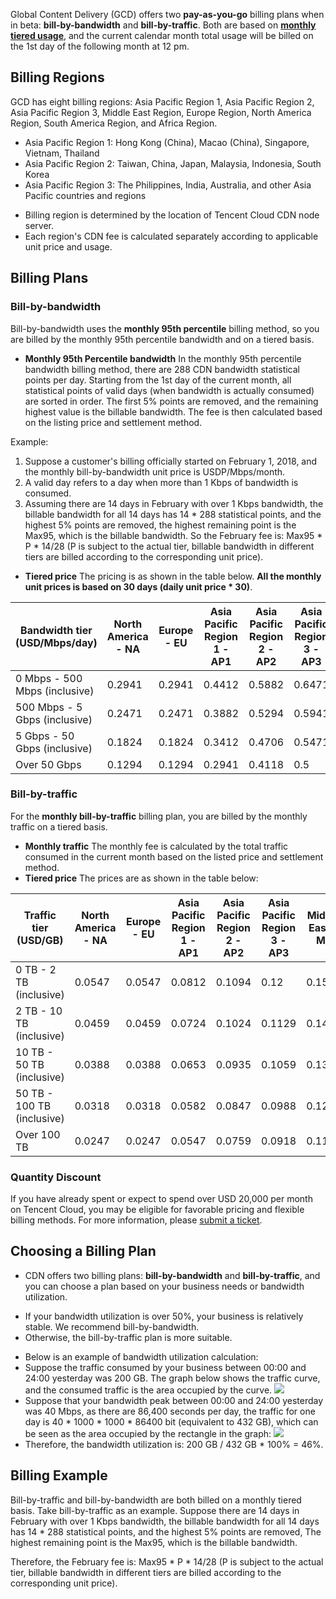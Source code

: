 Global Content Delivery (GCD) offers two **pay-as-you-go** billing plans when in beta: **bill-by-bandwidth** and **bill-by-traffic**. Both are based on **[monthly tiered usage](#shili)**, and the current calendar month total usage will be billed on the 1st day of the following month at 12 pm.

## Billing Regions
GCD has eight billing regions: Asia Pacific Region 1, Asia Pacific Region 2, Asia Pacific Region 3, Middle East Region, Europe Region, North America Region, South America Region, and Africa Region.
- Asia Pacific Region 1: Hong Kong (China), Macao (China), Singapore, Vietnam, Thailand
- Asia Pacific Region 2: Taiwan, China, Japan, Malaysia, Indonesia, South Korea
- Asia Pacific Region 3: The Philippines, India, Australia, and other Asia Pacific countries and regions

>
- Billing region is determined by the location of Tencent Cloud CDN node server.
- Each region's CDN fee is calculated separately according to applicable unit price and usage.

## Billing Plans
### Bill-by-bandwidth
Bill-by-bandwidth uses the **monthly 95th percentile** billing method, so you are billed by the monthly 95th percentile bandwidth and on a tiered basis.
- **Monthly 95th Percentile bandwidth**
In the monthly 95th percentile bandwidth billing method, there are 288 CDN bandwidth statistical points per day. Starting from the 1st day of the current month, all statistical points of valid days (when bandwidth is actually consumed) are sorted in order. The first 5% points are removed, and the remaining highest value is the billable bandwidth. The fee is then calculated based on the listing price and settlement method.

Example:
1. Suppose a customer's billing officially started on February 1, 2018, and the monthly bill-by-bandwidth unit price is USDP/Mbps/month.
2. A valid day refers to a day when more than 1 Kbps of bandwidth is consumed.
3. Assuming there are 14 days in February with over 1 Kbps bandwidth, the billable bandwidth for all 14 days has 14 \* 288 statistical points, and the highest 5% points are removed, the highest remaining point is the Max95, which is the billable bandwidth. So the February fee is: Max95 \* P \* 14/28 (P is subject to the actual tier, billable bandwidth in different tiers are billed according to the corresponding unit price).
- **Tiered price**
The pricing is as shown in the table below. **All the monthly unit prices is based on 30 days (daily unit price \* 30)**.

| Bandwidth tier <br/>(USD/Mbps/day) | North America - NA | Europe - EU | Asia Pacific Region 1 - AP1 | Asia Pacific Region 2 - AP2 | Asia Pacific Region 3 - AP3 | Middle East - ME | Africa - AA | South America - SA |
|----------------------------------|-----------|------------|-------------------|---------------------|--------------|-------------|--|--|
|0 Mbps - 500 Mbps (inclusive)|0.2941|0.2941|0.4412|0.5882|0.6471|0.8529|0.6471|0.6471|
|500 Mbps - 5 Gbps (inclusive)|0.2471|0.2471|0.3882|0.5294|0.5941|0.7824|0.5941|0.5941|
|5 Gbps - 50 Gbps (inclusive)|0.1824|0.1824|0.3412|0.4706|0.5471|0.7059|0.5471|0.5471|
|Over 50 Gbps |0.1294|0.1294|0.2941|0.4118|0.5|0.6176|0.5|0.5|

### Bill-by-traffic
For the **monthly bill-by-traffic** billing plan, you are billed by the monthly traffic on a tiered basis.
- **Monthly traffic**
The monthly fee is calculated by the total traffic consumed in the current month based on the listed price and settlement method.
- **Tiered price**
The prices are as shown in the table below:

| Traffic tier <br/>(USD/GB) | North America - NA | Europe - EU | Asia Pacific Region 1 - AP1 | Asia Pacific Region 2 - AP2 | Asia Pacific Region 3 - AP3 | Middle East - ME | Africa - AA | South America - SA |
|---------------------------|---------------|------------|-----------|----------|-----------|-----------|-----------|-----------|
|0 TB - 2 TB (inclusive)|0.0547|0.0547|0.0812|0.1094|0.12|0.1588|0.12|0.12|
|2 TB - 10 TB (inclusive)|0.0459|0.0459|0.0724|0.1024|0.1129|0.1465|0.1129|0.1129|
|10 TB - 50 TB (inclusive)|0.0388|0.0388|0.0653|0.0935|0.1059|0.1359|0.1059|0.1059|
|50 TB - 100 TB (inclusive)|0.0318|0.0318|0.0582|0.0847|0.0988|0.1253|0.0988|0.0988|
|Over 100 TB|0.0247|0.0247| 0.0547        |0.0759|0.0918|0.1147|0.0918|0.0918|

### Quantity Discount
If you have already spent or expect to spend over USD 20,000 per month on Tencent Cloud, you may be eligible for favorable pricing and flexible billing methods. For more information, please [submit a ticket](https://console.cloud.tencent.com/workorder/category/create?level1_id=83&level2_id=85&level1_name=%E5%AD%98%E5%82%A8%E4%B8%8ECDN&level2_name=%E5%86%85%E5%AE%B9%E5%88%86%E5%8F%91%E7%BD%91%E7%BB%9C%20%20CDN).

## Choosing a Billing Plan
- CDN offers two billing plans: **bill-by-bandwidth** and **bill-by-traffic**, and you can choose a plan based on your business needs or bandwidth utilization.
+ If your bandwidth utilization is over 50%, your business is relatively stable. We recommend bill-by-bandwidth.
 + Otherwise, the bill-by-traffic plan is more suitable.

- Below is an example of bandwidth utilization calculation:
- Suppose the traffic consumed by your business between 00:00 and 24:00 yesterday was 200 GB. The graph below shows the traffic curve, and the consumed traffic is the area occupied by the curve.
 ![](https://mc.qcloudimg.com/static/img/3ecfe86a031782ebeaf0b1f7595cc69f/image.png)
- Suppose that your bandwidth peak between 00:00 and 24:00 yesterday was 40 Mbps, as there are 86,400 seconds per day, the traffic for one day is 40 \* 1000 \* 1000 \* 86400 bit (equivalent to 432 GB), which can be seen as the area occupied by the rectangle in the graph:
 ![](https://mc.qcloudimg.com/static/img/b80d043b6e7f461d62fd2d87abf67005/image.png)
- Therefore, the bandwidth utilization is: 200 GB / 432 GB \* 100% = 46%.

 <span id='shili'></span>
## Billing Example
Bill-by-traffic and bill-by-bandwidth are both billed on a monthly tiered basis. Take bill-by-traffic as an example.
Suppose there are 14 days in February with over 1 Kbps bandwidth, the billable bandwidth for all 14 days has 14 \* 288 statistical points, and the highest 5% points are removed, The highest remaining point is the Max95, which is the billable bandwidth. 

Therefore, the February fee is: Max95 \* P \* 14/28 (P is subject to the actual tier, billable bandwidth in different tiers are billed according to the corresponding unit price).
